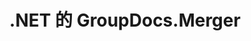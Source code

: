---
title: .NET 的 GroupDocs.Merger
type: docs
weight: 10
url: /zh/net/
description: GroupDocs.Merger for .NET API References 包含示例、代码片段和 API 文档。 它提供命名空间、类、接口和其他 API 详细信息。
is_root: true
---